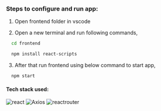 ### Steps to configure and run app:

1. Open frontend folder in vscode 

2. Open a new terminal and run following commands,

```bash
  cd frontend

  npm install react-scripts
```

3. After that run frontend using below command to start app,

```bash
  npm start
```

#### Tech stack used:

![react](https://img.shields.io/badge/react-61DAFB?style=for-the-badge&labelColor=black&logo=react&logoColor=61DAFB)
![Axios](https://img.shields.io/badge/axios-5A29E4?style=for-the-badge&labelColor=black&logo=axios&logoColor=white)
![reactrouter](https://img.shields.io/badge/react_router_dom-CA4245?style=for-the-badge&labelColor=black&logo=reactrouter&logoColor=white)
